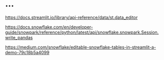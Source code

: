 # ...


https://docs.streamlit.io/library/api-reference/data/st.data_editor

https://docs.snowflake.com/en/developer-guide/snowpark/reference/python/latest/api/snowflake.snowpark.Session.write_pandas

https://medium.com/snowflake/editable-snowflake-tables-in-streamlit-a-demo-79c18b5a4099

